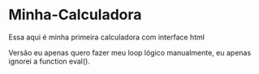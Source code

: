 # Minha-Calculadora
Essa aqui é minha primeira calculadora com interface html

Versão eu apenas quero fazer meu loop lógico manualmente, eu apenas ignorei a function eval().
